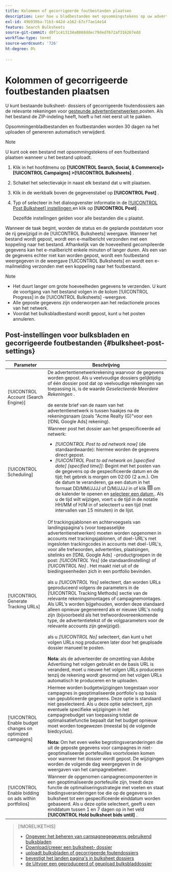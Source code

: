 ```yaml
---
title: Kolommen of gecorrigeerde foutbestanden plaatsen
description: Leer hoe u bladbestanden met opsommingstekens op uw advertentienetwerken kunt plaatsen.
exl-id: 49b930ba-71b3-442d-a162-67cf7ae14e14
feature: Search Bulksheets
source-git-commit: d0f1c413134a0868ddec79ded7672af316267edd
workflow-type: tm+mt
source-wordcount: '726'
ht-degree: 0%

---
```


# Kolommen of gecorrigeerde foutbestanden plaatsen

U kunt bestaande bulksheet- dossiers of gecorrigeerde foutendossiers aan de relevante rekeningen voor [ gesteunde advertentienetwerken ](bulksheet-about.md#bulksheet-functionality-by-network) posten. Als het bestand de ZIP-indeling heeft, hoeft u het niet eerst uit te pakken.

Opsommingenbladbestanden en foutbestanden worden 30 dagen na het uploaden of genereren automatisch verwijderd.

>[!NOTE]
>U kunt ook een bestand met opsommingstekens of een foutbestand plaatsen wanneer u het bestand uploadt.

1. Klik in het hoofdmenu op **[!UICONTROL Search, Social, & Commerce]> [!UICONTROL Campaigns] >[!UICONTROL Bulksheets]** .

1. Schakel het selectievakje in naast elk bestand dat u wilt plaatsen.

1. Klik in de werkbalk boven de gegevenstabel op **[!UICONTROL Post]** .

1. Typ of selecteer in het dialoogvenster informatie in de [[!UICONTROL Post Bulksheet] instellingen ](#bulksheet-post-settings) en klik op **[!UICONTROL Post]** .

   Dezelfde instellingen gelden voor alle bestanden die u plaatst.

Wanneer de taak begint, worden de status en de geplande postdatum voor de rij gewijzigd in de [!UICONTROL Bulksheets] weergave. Wanneer het bestand wordt gepost, wordt een e-mailbericht verzonden met een koppeling naar het bestand. Afhankelijk van de hoeveelheid gecompileerde gegevens kan het e-mailbericht enkele minuten of langer duren. Als een van de gegevens echter niet kan worden gepost, wordt een foutbestand weergegeven in de weergave [!UICONTROL Bulksheets] en wordt een e-mailmelding verzonden met een koppeling naar het foutbestand.

>[!NOTE]
>
>* Het duurt langer om grote hoeveelheden gegevens te verzenden. U kunt de voortgang van het bestand volgen in de kolom [!UICONTROL Progress] in de [!UICONTROL Bulksheets] -weergave.
>* Alle geposte gegevens zijn onderworpen aan het redactionele proces van het netwerk.
>* Voordat het bulksbladbestand wordt gepost, kunt u het posten annuleren.

## Post-instellingen voor bulksbladen en gecorrigeerde foutbestanden {#bulksheet-post-settings}

| Parameter | Beschrijving |
|----|----|
| [!UICONTROL Account (Search Engine)] | De advertentienetwerkrekening waarvoor de gegevens worden gepost. Als u veelvoudige dossiers gelijktijdig of één dossier post dat op veelvoudige rekeningen van toepassing is, is de waarde <i> Geselecteerde Meerdere Rekeningen </i>.<br><br> de eerste brief van de naam van het advertentienetwerk is tussen haakjes na de rekeningsnaam (zoals &quot;Acme Realty (G)&quot;voor een [!DNL Google Ads] rekening). |
| [!UICONTROL Scheduling] | Wanneer post het dossier aan het gespecificeerde ad netwerk:<ul><li><i>[!UICONTROL Post to ad network now]</i> (de standaardwaarde): hiermee worden de gegevens direct gepost.</li><li><i>[!UICONTROL Post to ad network on \[specified date\] \[specified time\]]:</i> Begint met het posten van de gegevens op de gespecificeerde datum en de tijd; het gebrek is morgen om 02:00 (2 a.m.). Om de datum te veranderen, ga een datum in het formaat DD/MM/JJJJ of D/M/JJJJ in of klik ![&#128279;](/help/search-social-commerce/assets/calendar.png " Kalender ") om de kalender te openen en [ selecteer een datum ](/help/search-social-commerce/common-tasks/navigation-editing-selection/calendar.md).  Als u de tijd wilt wijzigen, voert u de tijd in de notatie HH/MM of H/M in of selecteert u een tijd (met intervallen van 15 minuten) in de lijst.</li></ul> |
| [!UICONTROL Generate Tracking URLs] | Of trackingsjablonen en achtervoegsels van landingspagina&#39;s (voor toepasselijke advertentienetwerken) moeten worden opgenomen in accounts met trackingsjablonen, of doel-URL&#39;s met ingesloten trackingcodes in accounts met doel-URL&#39;s, voor alle trefwoorden, advertenties, plaatsingen, sitelinks en [!DNL Google Ads] -productgroepen in de post: <i>[!UICONTROL Yes]</i> (de standaardinstelling) of <i>[!UICONTROL No]</i> . Het maakt niet uit of de biedingseenheden zich in een portfolio bevinden.<br><br> als u <i>[!UICONTROL Yes]</i> selecteert, dan worden URLs geproduceerd volgens de parameters in de [!UICONTROL Tracking Methods] sectie van de relevante rekeningsmontages of campagnemontages. Als URL&#39;s worden bijgehouden, worden deze standaard alleen opnieuw gegenereerd als er nieuwe URL&#39;s nodig zijn (bijvoorbeeld als het trefwoordovereenkomende type, de advertentietekst of de volgparameters voor de relevante accounts zijn gewijzigd).<br><br> als u <i>[!UICONTROL No]</i> selecteert, dan kunt u het volgen URLs nog produceren later door het geuploade dossier manueel te posten.<br><br><b> Nota:</b> als de adverteerder de omzetting van Adobe Advertising het volgen gebruikt en de basis URL is veranderd, moet u nieuwe het volgen URLs produceren tenzij de rekening wordt gevormd om het volgen URLs automatisch te produceren en te uploaden. |
| [!UICONTROL Enable budget changes on optimized campaigns] | Hiermee worden budgetwijzigingen toegestaan voor campagnes in geoptimaliseerde portfolio&#39;s op basis van gepubliceerde gegevens. Deze optie is standaard niet geselecteerd. Als u deze optie selecteert, zijn eventuele specifieke wijzigingen in het campagnebudget van toepassing totdat de optimalisatiefunctie bepaalt dat het budget opnieuw moet worden toegewezen (meestal bij de volgende biedcyclus).<br><br><b> Nota:</b> Om het even welke begrotingsveranderingen die uit de geposte gegevens voor campagnes in niet-geoptimaliseerde portefeuilles voortvloeien komen voor wanneer het dossier wordt gepost. De wijzigingen worden de volgende dag weergegeven in de weergaven van het campagnebeheer. |
| [!UICONTROL Enable bidding on ads within portfolios] | Wanneer de opgenomen campagnecomponenten in een geoptimaliseerde portefeuille zijn, treedt deze functie de optimaliseringsstrategie met voeten en staat biedingsveranderingen toe die op de gegevens in bulksheet tot een gespecificeerde einddatum worden gebaseerd. Als u deze optie selecteert, geeft u een einddatum tussen 1 en 7 dagen op in het veld **[!UICONTROL Hold bulksheet bids until]** . |

>[!MORELIKETHIS]
>
>* [ Ongeveer het beheren van campagnegegevens gebruikend bulksbladen ](bulksheet-about.md)
>* [ Download/creeer een bulksheet- dossier ](bulksheet-download.md)
>* [ uploadt bulksbladen of gecorrigeerde foutendossiers ](bulksheet-upload.md)
>* [ bevestigt het landen pagina&#39;s in bulksheet dossiers ](bulksheet-validate-landing-pages.md)
>* [ de Uitvoer een geproduceerd of geupload bulksbladdossier ](bulksheet-export.md)

